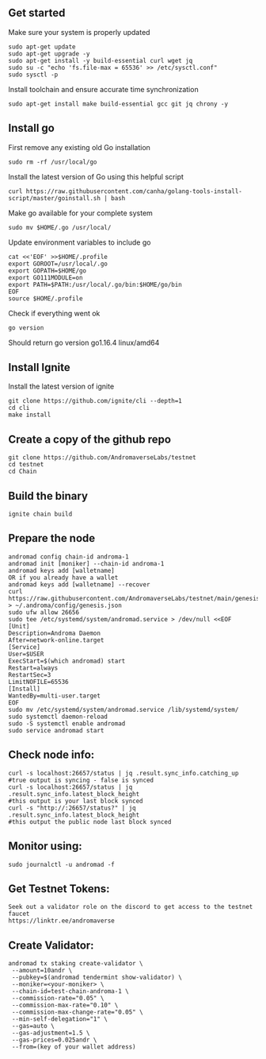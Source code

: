 ## Get started
Make sure your system is properly updated
```
sudo apt-get update
sudo apt-get upgrade -y
sudo apt-get install -y build-essential curl wget jq
sudo su -c "echo 'fs.file-max = 65536' >> /etc/sysctl.conf"
sudo sysctl -p
```

Install toolchain and ensure accurate time synchronization 
```
sudo apt-get install make build-essential gcc git jq chrony -y
```

## Install go
First remove any existing old Go installation
```
sudo rm -rf /usr/local/go
```

Install the latest version of Go using this helpful script 
```
curl https://raw.githubusercontent.com/canha/golang-tools-install-script/master/goinstall.sh | bash
```
Make go available for your complete system
```
sudo mv $HOME/.go /usr/local/
```

Update environment variables to include go
```
cat <<'EOF' >>$HOME/.profile
export GOROOT=/usr/local/.go
export GOPATH=$HOME/go
export GO111MODULE=on
export PATH=$PATH:/usr/local/.go/bin:$HOME/go/bin
EOF
source $HOME/.profile
```

Check if everything went ok
```
go version
```
Should return go version go1.16.4 linux/amd64

## Install Ignite
Install the latest version of ignite
```
git clone https://github.com/ignite/cli --depth=1
cd cli 
make install
```

## Create a copy of the github repo
```
git clone https://github.com/AndromaverseLabs/testnet
cd testnet
cd Chain
```

## Build the binary
```
ignite chain build
```

## Prepare the node
```
andromad config chain-id androma-1
andromad init [moniker] --chain-id androma-1
andromad keys add [walletname] 
OR if you already have a wallet
andromad keys add [walletname] --recover
curl https://raw.githubusercontent.com/AndromaverseLabs/testnet/main/genesis.json > ~/.androma/config/genesis.json
sudo ufw allow 26656
sudo tee /etc/systemd/system/andromad.service > /dev/null <<EOF
[Unit]
Description=Androma Daemon
After=network-online.target
[Service]
User=$USER
ExecStart=$(which andromad) start
Restart=always
RestartSec=3
LimitNOFILE=65536
[Install]
WantedBy=multi-user.target
EOF
sudo mv /etc/systemd/system/andromad.service /lib/systemd/system/
sudo systemctl daemon-reload
sudo -S systemctl enable andromad
sudo service andromad start
```
## Check node info:
```
curl -s localhost:26657/status | jq .result.sync_info.catching_up
#true output is syncing - false is synced
curl -s localhost:26657/status | jq .result.sync_info.latest_block_height
#this output is your last block synced
curl -s "http://:26657/status?" | jq .result.sync_info.latest_block_height
#this output the public node last block synced
```
## Monitor using:
```
sudo journalctl -u andromad -f
```
## Get Testnet Tokens:
```
Seek out a validator role on the discord to get access to the testnet faucet
https://linktr.ee/andromaverse
```
## Create Validator:
```
andromad tx staking create-validator \
 --amount=10andr \
 --pubkey=$(andromad tendermint show-validator) \
 --moniker=<your-moniker> \
 --chain-id=test-chain-androma-1 \
 --commission-rate="0.05" \
 --commission-max-rate="0.10" \
 --commission-max-change-rate="0.05" \
 --min-self-delegation="1" \
 --gas=auto \
 --gas-adjustment=1.5 \ 
 --gas-prices=0.025andr \
 --from=(key of your wallet address)
```

